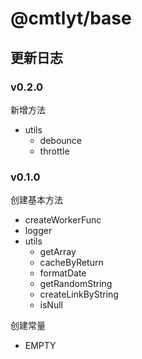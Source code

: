 # @cmtlyt/base

## 更新日志

### v0.2.0

新增方法

- utils
  - debounce
  - throttle

### v0.1.0

创建基本方法

- createWorkerFunc
- logger
- utils
  - getArray
  - cacheByReturn
  - formatDate
  - getRandomString
  - createLinkByString
  - isNull

创建常量

- EMPTY
